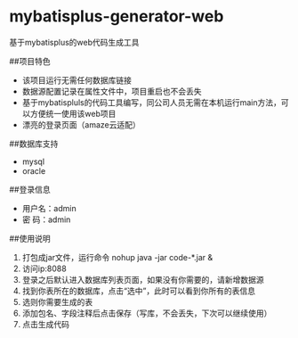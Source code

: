 # mybatisplus-generator-web
基于mybatisplus的web代码生成工具

##项目特色
- 该项目运行无需任何数据库链接
- 数据源配置记录在属性文件中，项目重启也不会丢失
- 基于mybatispluls的代码工具编写，同公司人员无需在本机运行main方法，可以方便统一使用该web项目
- 漂亮的登录页面（amaze云适配）

##数据库支持
* mysql
* oracle

##登录信息
* 用户名：admin
* 密  码：admin


##使用说明
1. 打包成jar文件，运行命令 nohup java -jar code-*.jar &
2. 访问ip:8088
2. 登录之后默认进入数据库列表页面，如果没有你需要的，请新增数据源
4. 找到你表所在的数据库，点击“选中”，此时可以看到你所有的表信息
6. 选则你需要生成的表
7. 添加包名、字段注释后点击保存（写库，不会丢失，下次可以继续使用）
8. 点击生成代码